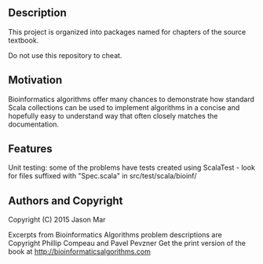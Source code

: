 ## Description

This project is organized into packages named for chapters of the source textbook.

Do not use this repository to cheat.

## Motivation

Bioinformatics algorithms offer many chances to demonstrate how standard Scala collections can be used to implement algorithms in a concise and hopefully easy to understand way that often closely matches the documentation.

## Features

Unit testing: some of the problems have tests created using ScalaTest - look for files suffixed with "Spec.scala" in src/test/scala/bioinf/

## Authors and Copyright

Copyright (C) 2015 Jason Mar

Excerpts from Bioinformatics Algorithms problem descriptions are Copyright Phillip Compeau and Pavel Pevzner
Get the print version of the book at http://bioinformaticsalgorithms.com